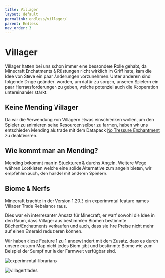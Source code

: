 ```yaml
---
title: Villager
layout: default
permalink: endless/villager/
parent: Endless
nav_order: 3
---
```


# Villager

Villager hatten bei uns schon immer eine bessondere Rolle gehabt,
da Minecraft Enchatments & Rüstungen nicht wirklich im Griff hate,
kam die Idee von Steve ein paar Änderungen vorzunehmen.
Unter anderem sind folgende Dinge geändert worden, um
dafür zu sorgen, unseren Spielern ein paar Herrausforderungen
zu geben, welche potenziel auch die Kooperation untereinander stärkt.

## Keine Mending Villager

Da wir die Verwendung von Villagern etwas einschrenken wollen,
um den Spieler zu animieren seine Resourcen selber zu farmen,
haben wir uns entschieden Mending als trade mit dem Datapack [No Tressure Enchantment](https://www.planetminecraft.com/data-pack/no-mending-offers/) zu deaktivieren.

## Wie kommt man an Mending?

Mending bekommt man in Stuckturen & durchs [Angeln](/endless/angeln).
Weitere Wege währen Lootkisten welche eine solide
Alternative zum angeln bieten, wir empfehlen auch,
den handel mit anderen Spielern.

## Biome & Nerfs

Minecraft brachte in der Version 1.20.2 ein experimental feature
names [Villager Trade Rebalance](https://minecraft.wiki/w/Villager_Trade_Rebalance) raus.

Dies war ein interresanter Ansatz für Minecraft, er warf sowohl 
die Idee in den Raum, dass Villager aus bestimmten Biomen bestimmte
Bücher/Enchatments verkaufen und auch, dass sie ihre Preise nicht mehr
auf einen Emerald reduzieren können.

Wir haben diese Feature 1 zu 1 angewändert mit dem Zusatz, dass es
durch unsere custom Map nicht jedes Biom gibt und bestimmte Biome
wie zum Beispiel der Sumpf nur in der Farmwelt verfügbar sind.

![experimental-librarians](https://github.com/Jon1Games/GamingLoungeWiki/assets/118659471/1320bb67-17db-4e6e-ab37-943b259d5091)


![villagertrades](https://github.com/Jon1Games/GamingLoungeWiki/assets/118659471/6af64b2d-ebf7-4e9d-a920-4c39a0f2ccba)

